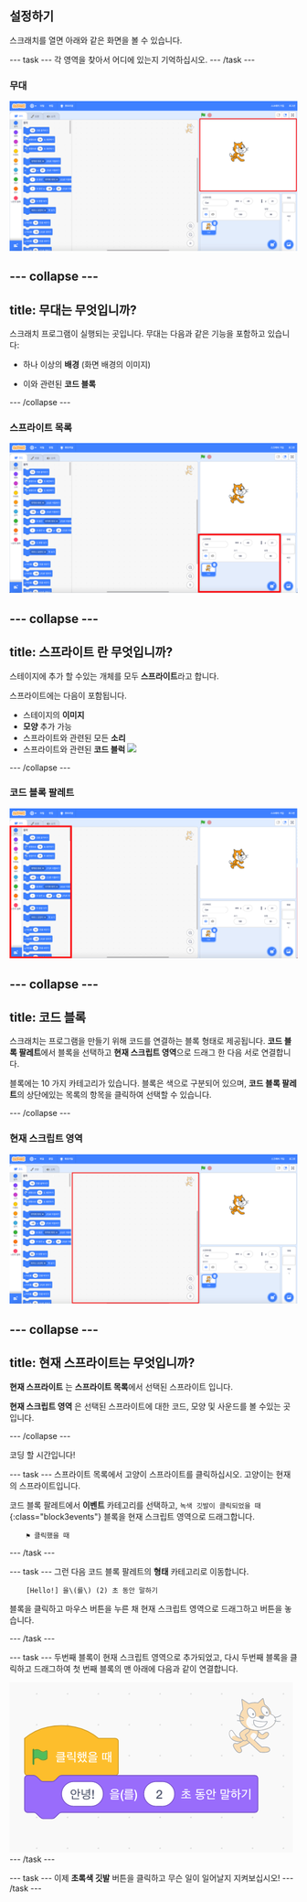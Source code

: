 ## 설정하기

스크래치를 열면 아래와 같은 화면을 볼 수 있습니다.

--- task --- 각 영역을 찾아서 어디에 있는지 기억하십시오. --- /task ---

### 무대

![스테이지가 강조 표시된 스크래치 창](images/hlStage.png)

--- collapse ---
---
title: 무대는 무엇입니까?
---

스크래치 프로그램이 실행되는 곳입니다. 무대는 다음과 같은 기능을 포함하고 있습니다:

* 하나 이상의 **배경** \(화면 배경의 이미지\)

* 이와 관련된 **코드 블록**

--- /collapse ---

### 스프라이트 목록

![스프라이트 목록이 강조 표시된 스크래치 창](images/hlSpriteList.png)

--- collapse ---
---
title: 스프라이트 란 무엇입니까?
---

스테이지에 추가 할 수있는 개체를 모두 **스프라이트**라고 합니다.

스프라이트에는 다음이 포함됩니다.

* 스테이지의 **이미지**
* **모양** 추가 가능
* 스프라이트와 관련된 모든 **소리**
* 스프라이트와 관련된 **코드 블럭** ![](images/setup2.png)

--- /collapse ---

### 코드 블록 팔레트

![블록 팔레트가 강조 표시된 스크래치 창](images/hlBlocksPalette.png)

--- collapse ---
---
title: 코드 블록
---

스크래치는 프로그램을 만들기 위해 코드를 연결하는 블록 형태로 제공됩니다. **코드 블록 팔레트**에서 블록을 선택하고 **현재 스크립트 영역**으로 드래그 한 다음 서로 연결합니다.

블록에는 10 가지 카테고리가 있습니다. 블록은 색으로 구분되어 있으며, **코드 블록 팔레트**의 상단에있는 목록의 항목을 클릭하여 선택할 수 있습니다.

--- /collapse ---

### 현재 스크립트 영역

![현재 스크립트 영역이 강조 표시된 스크래치 창](images/hlCurrentSpritePanel.png)

--- collapse ---
---
title: 현재 스프라이트는 무엇입니까?
---

**현재 스프라이트** 는 **스프라이트 목록**에서 선택된 스프라이트 입니다.

**현재 스크립트 영역** 은 선택된 스프라이트에 대한 코드, 모양 및 사운드를 볼 수있는 곳입니다.

--- /collapse ---

코딩 할 시간입니다!

--- task --- 스프라이트 목록에서 고양이 스프라이트를 클릭하십시오. 고양이는 현재의 스프라이트입니다.

코드 블록 팔레트에서 **이벤트** 카테고리를 선택하고, `녹색 깃발이 클릭되었을 때`{:class="block3events"} 블록을 현재 스크립트 영역으로 드래그합니다.

```blocks3
    ⚑ 클릭했을 때
```

--- /task ---

--- task --- 그런 다음 코드 블록 팔레트의 **형태** 카테고리로 이동합니다.

```blocks3
    [Hello!] 을\(를\) (2) 초 동안 말하기
```

블록을 클릭하고 마우스 버튼을 누른 채 현재 스크립트 영역으로 드래그하고 버튼을 놓습니다.

--- /task ---

--- task --- 두번째 블록이 현재 스크립트 영역으로 추가되었고, 다시 두번째 블록을 클릭하고 드래그하여 첫 번째 블록의 맨 아래에 다음과 같이 연결합니다.

![](images/setup3.png) --- /task ---

--- task --- 이제 **초록색 깃발** 버튼을 클릭하고 무슨 일이 일어날지 지켜보십시오! --- /task ---